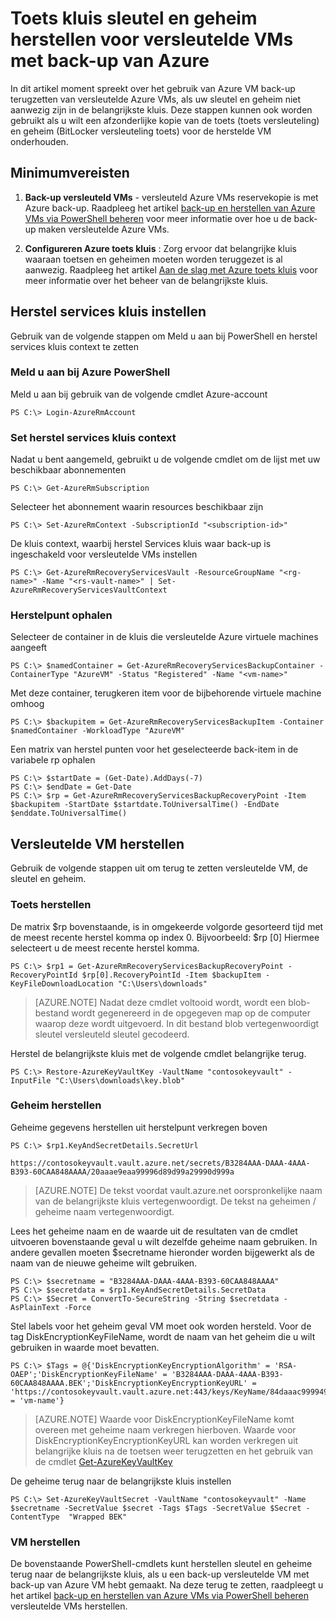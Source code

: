 <properties
    pageTitle="Toets kluis sleutel en geheim herstellen voor versleutelde VMs met back-up van Azure | Microsoft Azure"
    description="Informatie over het herstellen van toets kluis sleutel en geheim in Azure back-up maken via PowerShell"
    services="backup"
    documentationCenter=""
    authors="JPallavi"
    manager="vijayts"
    editor=""/>

<tags
    ms.service="backup"
    ms.workload="storage-backup-recovery"
    ms.tgt_pltfrm="na"
    ms.devlang="na"
    ms.topic="article"
    ms.date="10/18/2016"
    ms.author="JPallavi" />

# <a name="restore-key-vault-key-and-secret-for-encrypted-vms-using-azure-backup"></a>Toets kluis sleutel en geheim herstellen voor versleutelde VMs met back-up van Azure
In dit artikel moment spreekt over het gebruik van Azure VM back-up terugzetten van versleutelde Azure VMs, als uw sleutel en geheim niet aanwezig zijn in de belangrijkste kluis. Deze stappen kunnen ook worden gebruikt als u wilt een afzonderlijke kopie van de toets (toets versleuteling) en geheim (BitLocker versleuteling toets) voor de herstelde VM onderhouden.

## <a name="pre-requisites"></a>Minimumvereisten

1. **Back-up versleuteld VMs** - versleuteld Azure VMs reservekopie is met Azure back-up. Raadpleeg het artikel [back-up en herstellen van Azure VMs via PowerShell beheren](backup-azure-vms-automation.md) voor meer informatie over hoe u de back-up maken versleutelde Azure VMs.

2. **Configureren Azure toets kluis** : Zorg ervoor dat belangrijke kluis waaraan toetsen en geheimen moeten worden teruggezet is al aanwezig. Raadpleeg het artikel [Aan de slag met Azure toets kluis](../key-vault/key-vault-get-started.md) voor meer informatie over het beheer van de belangrijkste kluis.

## <a name="setup-recovery-services-vault"></a>Herstel services kluis instellen 
Gebruik van de volgende stappen om Meld u aan bij PowerShell en herstel services kluis context te zetten

### <a name="log-in-to-azure-powershell"></a>Meld u aan bij Azure PowerShell 

Meld u aan bij gebruik van de volgende cmdlet Azure-account

```
PS C:\> Login-AzureRmAccount
```

### <a name="set-recovery-services-vault-context"></a>Set herstel services kluis context

Nadat u bent aangemeld, gebruikt u de volgende cmdlet om de lijst met uw beschikbaar abonnementen

```
PS C:\> Get-AzureRmSubscription
```

Selecteer het abonnement waarin resources beschikbaar zijn

```
PS C:\> Set-AzureRmContext -SubscriptionId "<subscription-id>"
```

De kluis context, waarbij herstel Services kluis waar back-up is ingeschakeld voor versleutelde VMs instellen

```
PS C:\> Get-AzureRmRecoveryServicesVault -ResourceGroupName "<rg-name>" -Name "<rs-vault-name>" | Set-AzureRmRecoveryServicesVaultContext
```

### <a name="get-recovery-point"></a>Herstelpunt ophalen 

Selecteer de container in de kluis die versleutelde Azure virtuele machines aangeeft

```
PS C:\> $namedContainer = Get-AzureRmRecoveryServicesBackupContainer -ContainerType "AzureVM" -Status "Registered" -Name "<vm-name>"
```

Met deze container, terugkeren item voor de bijbehorende virtuele machine omhoog

```
PS C:\> $backupitem = Get-AzureRmRecoveryServicesBackupItem -Container $namedContainer -WorkloadType "AzureVM"
```

Een matrix van herstel punten voor het geselecteerde back-item in de variabele rp ophalen

```
PS C:\> $startDate = (Get-Date).AddDays(-7)
PS C:\> $endDate = Get-Date
PS C:\> $rp = Get-AzureRmRecoveryServicesBackupRecoveryPoint -Item $backupitem -StartDate $startdate.ToUniversalTime() -EndDate $enddate.ToUniversalTime()
```

## <a name="restore-encrypted-virtual-machine"></a>Versleutelde VM herstellen
Gebruik de volgende stappen uit om terug te zetten versleutelde VM, de sleutel en geheim.

### <a name="restore-key"></a>Toets herstellen

De matrix $rp bovenstaande, is in omgekeerde volgorde gesorteerd tijd met de meest recente herstel komma op index 0. Bijvoorbeeld: $rp [0] Hiermee selecteert u de meest recente herstel komma.

```
PS C:\> $rp1 = Get-AzureRmRecoveryServicesBackupRecoveryPoint -RecoveryPointId $rp[0].RecoveryPointId -Item $backupItem -KeyFileDownloadLocation "C:\Users\downloads"
```

> [AZURE.NOTE]
Nadat deze cmdlet voltooid wordt, wordt een blob-bestand wordt gegenereerd in de opgegeven map op de computer waarop deze wordt uitgevoerd. In dit bestand blob vertegenwoordigt sleutel versleuteld sleutel gecodeerd.

Herstel de belangrijkste kluis met de volgende cmdlet belangrijke terug. 

```
PS C:\> Restore-AzureKeyVaultKey -VaultName "contosokeyvault" -InputFile "C:\Users\downloads\key.blob"
```

### <a name="restore-secret"></a>Geheim herstellen

Geheime gegevens herstellen uit herstelpunt verkregen boven

```
PS C:\> $rp1.KeyAndSecretDetails.SecretUrl

https://contosokeyvault.vault.azure.net/secrets/B3284AAA-DAAA-4AAA-B393-60CAA848AAAA/20aaae9eaa99996d89d99a29990d999a
```

> [AZURE.NOTE]
De tekst voordat vault.azure.net oorspronkelijke naam van de belangrijkste kluis vertegenwoordigt. De tekst na geheimen / geheime naam vertegenwoordigt. 

Lees het geheime naam en de waarde uit de resultaten van de cmdlet uitvoeren bovenstaande geval u wilt dezelfde geheime naam gebruiken. In andere gevallen moeten $secretname hieronder worden bijgewerkt als de naam van de nieuwe geheime wilt gebruiken. 

```
PS C:\> $secretname = "B3284AAA-DAAA-4AAA-B393-60CAA848AAAA"
PS C:\> $secretdata = $rp1.KeyAndSecretDetails.SecretData
PS C:\> $Secret = ConvertTo-SecureString -String $secretdata -AsPlainText -Force
```

Stel labels voor het geheim geval VM moet ook worden hersteld. Voor de tag DiskEncryptionKeyFileName, wordt de naam van het geheim die u wilt gebruiken in waarde moet bevatten. 

```
PS C:\> $Tags = @{'DiskEncryptionKeyEncryptionAlgorithm' = 'RSA-OAEP';'DiskEncryptionKeyFileName' = 'B3284AAA-DAAA-4AAA-B393-60CAA848AAAA.BEK';'DiskEncryptionKeyEncryptionKeyURL' = 'https://contosokeyvault.vault.azure.net:443/keys/KeyName/84daaac999949999030bf99aaa5a9f9';'MachineName' = 'vm-name'}
```

> [AZURE.NOTE]
Waarde voor DiskEncryptionKeyFileName komt overeen met geheime naam verkregen hierboven. Waarde voor DiskEncryptionKeyEncryptionKeyURL kan worden verkregen uit belangrijke kluis na de toetsen weer terugzetten en het gebruik van de cmdlet [Get-AzureKeyVaultKey](https://msdn.microsoft.com/library/dn868053.aspx)   

De geheime terug naar de belangrijkste kluis instellen

```
PS C:\> Set-AzureKeyVaultSecret -VaultName "contosokeyvault" -Name $secretname -SecretValue $secret -Tags $Tags -SecretValue $Secret -ContentType  "Wrapped BEK"
```

### <a name="restore-virtual-machine"></a>VM herstellen
De bovenstaande PowerShell-cmdlets kunt herstellen sleutel en geheime terug naar de belangrijkste kluis, als u een back-up versleutelde VM met back-up van Azure VM hebt gemaakt. Na deze terug te zetten, raadpleegt u het artikel [back-up en herstellen van Azure VMs via PowerShell beheren](backup-azure-vms-automation.md) versleutelde VMs herstellen.
